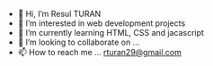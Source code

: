 - 👋 Hi, I’m Resul TURAN
- 👀 I’m interested in web development projects
- 🌱 I’m currently learning HTML, CSS and jacascript
- 💞️ I’m looking to collaborate on ...
- 📫 How to reach me ... rturan29@gmail.com

<!---
rturan29/rturan29 is a ✨ special ✨ repository because its `README.md` (this file) appears on your GitHub profile.
You can click the Preview link to take a look at your changes.
--->
